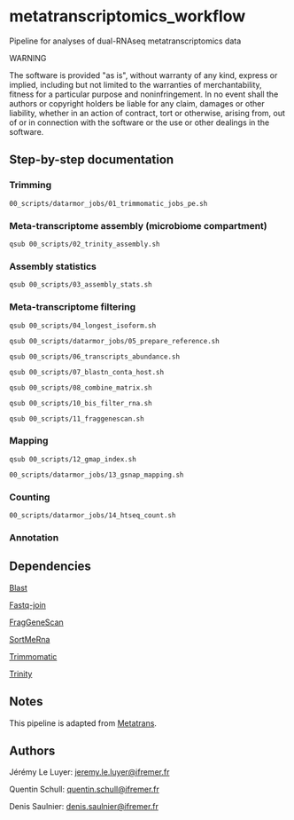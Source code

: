 # metatranscriptomics_workflow

Pipeline for analyses of dual-RNAseq metatranscriptomics data

WARNING

The software is provided "as is", without warranty of any kind, express or implied, including but not limited to the warranties of merchantability, fitness for a particular purpose and noninfringement. In no event shall the authors or copyright holders be liable for any claim, damages or other liability, whether in an action of contract, tort or otherwise, arising from, out of or in connection with the software or the use or other dealings in the software.

## Step-by-step documentation

### Trimming
```
00_scripts/datarmor_jobs/01_trimmomatic_jobs_pe.sh
```

### Meta-transcriptome assembly (microbiome compartment)
```
qsub 00_scripts/02_trinity_assembly.sh
```

### Assembly statistics
```
qsub 00_scripts/03_assembly_stats.sh
```

### Meta-transcriptome filtering

```
qsub 00_scripts/04_longest_isoform.sh
```

```
qsub 00_scripts/datarmor_jobs/05_prepare_reference.sh
```

```
qsub 00_scripts/06_transcripts_abundance.sh
```

```
qsub 00_scripts/07_blastn_conta_host.sh
```

```
qsub 00_scripts/08_combine_matrix.sh
```

```
qsub 00_scripts/10_bis_filter_rna.sh
```

```
qsub 00_scripts/11_fraggenescan.sh
```

### Mapping

```
qsub 00_scripts/12_gmap_index.sh
```

```
00_scripts/datarmor_jobs/13_gsnap_mapping.sh
```

### Counting

```
00_scripts/datarmor_jobs/14_htseq_count.sh
```

### Annotation

## Dependencies

[Blast](https://www.ncbi.nlm.nih.gov/books/NBK279680/)

[Fastq-join](https://bioconda.github.io/recipes/fastq-join/README.html)

[FragGeneScan](http://omics.informatics.indiana.edu/FragGeneScan/)

[SortMeRna](http://bioinfo.lifl.fr/RNA/sortmerna/)

[Trimmomatic](http://www.usadellab.org/cms/index.php?page=trimmomatic)

[Trinity](https://github.com/trinityrnaseq/trinityrnaseq/wiki)

## Notes

This pipeline is adapted from [Metatrans](http://www.metatrans.org/).

## Authors

Jérémy Le Luyer: jeremy.le.luyer@ifremer.fr

Quentin Schull: quentin.schull@ifremer.fr

Denis Saulnier: denis.saulnier@ifremer.fr

